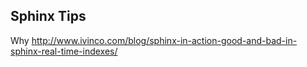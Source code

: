 

## Sphinx Tips

Why 
http://www.ivinco.com/blog/sphinx-in-action-good-and-bad-in-sphinx-real-time-indexes/



